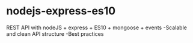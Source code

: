 # nodejs-express-es10

REST API with nodeJS + express + ES10 + mongoose + events
-Scalable and clean API structure
-Best practices
